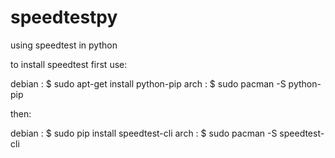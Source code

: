 # speedtestpy
using speedtest in python

to install speedtest first use:

debian : $ sudo apt-get install python-pip
arch   : $ sudo pacman -S python-pip

then:

debian : $ sudo pip install speedtest-cli
arch   : $ sudo pacman -S speedtest-cli
